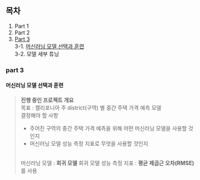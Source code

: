 ## 목차  
1. Part 1
2. Part 2
3. [Part 3](#part-3)  
    3-1. [머신러닝 모델 선택과 훈련](#머신러닝-모델-선택과-훈련)  
    3-2. 모델 세부 튜닝
### part 3
#### 머신러닝 모델 선택과 훈련<br>
><b>진행 중인 프로젝트 개요</b> 
> <br>
목표 : 캘리포니아 주 district(구역) 별 중간 주택 가격 예측 모델 
> <br> 
> 결정해야 할 사항  
> - 주어진 구역의 중간 주택 가격 예측을 위해 어떤 머신러닝 모델을 사용할 것인지  
> - 머신러닝 모델 성능 측정 지표로 무엇을 사용할 것인지   
> <br>
> 머신러닝 모델 : <b> 회귀 모델</b>  
> 회귀 모델 성능 측정 지표 : <b>평균 제곱근 오차(RMSE)</b> 를 사용  


